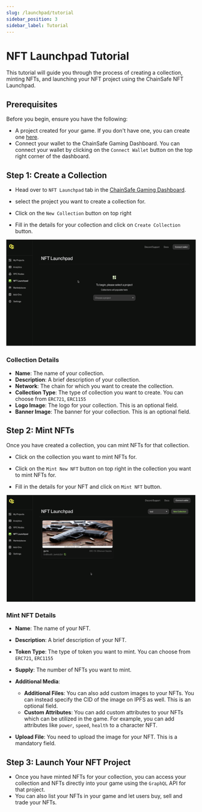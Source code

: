```yaml
---
slug: /launchpad/tutorial
sidebar_position: 3
sidebar_label: Tutorial
---
```


# NFT Launchpad Tutorial

This tutorial will guide you through the process of creating a collection, minting NFTs, and launching your NFT project using the ChainSafe NFT Launchpad.

## Prerequisites

Before you begin, ensure you have the following:

- A project created for your game. If you don't have one, you can create one [here](https://dashboard.gaming.chainsafe.io/dashboard).
- Connect your wallet to the ChainSafe Gaming Dashboard. You can connect your wallet by clicking on the `Connect Wallet` button on the top right corner of the dashboard.

## Step 1: Create a Collection

- Head over to `NFT Launchpad` tab in the [ChainSafe Gaming Dashboard](https://dashboard.gaming.chainsafe.io/nfts/entry).


- select the project you want to create a collection for.


- Click on the `New Collection` button on top right

- Fill in the details for your collection and click on `Create Collection` button.

![](./assets/create_collection.gif)


### Collection Details

- **Name**: The name of your collection.
- **Description**: A brief description of your collection.
- **Network**: The chain for which you want to create the collection.
- **Collection Type**: The type of collection you want to create. You can choose from `ERC721`, `ERC1155`
- **Logo Image**: The logo for your collection. This is an optional field.
- **Banner Image**: The banner for your collection. This is an optional field.


## Step 2: Mint NFTs

Once you have created a collection, you can mint NFTs for that collection.

- Click on the collection you want to mint NFTs for.


- Click on the `Mint New NFT` button on top right in the collection you want to mint NFTs for.

- Fill in the details for your NFT and click on `Mint NFT` button.

![](./assets/mint_nft.gif)


### Mint NFT Details

- **Name**: The name of your NFT.
- **Description**: A brief description of your NFT.
- **Token Type**: The type of token you want to mint. You can choose from `ERC721`, `ERC1155`
- **Supply**: The number of NFTs you want to mint.
- **Additional Media**: 
  - **Additional Files**: You can also add custom images to your NFTs. You can instead specify the CID of the image on IPFS as well. This is an optional field. 
  - **Custom Attributes**: You can add custom attributes to your NFTs which can be utilized in the game. For example, you can add attributes like `power`, `speed`, `health` to a character NFT.
                          
- **Upload File**: You need to upload the image for your NFT. This is a mandatory field.



## Step 3: Launch Your NFT Project

- Once you have minted NFTs for your collection, you can access your collection and NFTs directly into your game using the
    `GraphQL` API for that project.
- You can also list your NFTs in your game and let users buy, sell and trade your NFTs.